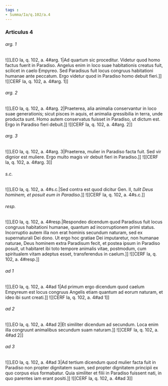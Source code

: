 ```yaml
---
tags : 
- Summa/Ia/q.102/a.4
---
```


### Articulus 4

###### arg. 1
![[LEO Ia, q. 102, a. 4#arg. 1|Ad quartum sic proceditur. Videtur quod homo factus fuerit in Paradiso. Angelus enim in loco suae habitationis creatus fuit, scilicet in caelo Empyreo. Sed Paradisus fuit locus congruus habitationi humanae ante peccatum. Ergo videtur quod in Paradiso homo debuit fieri.]]
![[CERF Ia, q. 102, a. 4#arg. 1]]

###### arg. 2
![[LEO Ia, q. 102, a. 4#arg. 2|Praeterea, alia animalia conservantur in loco suae generationis; sicut pisces in aquis, et animalia gressibilia in terra, unde producta sunt. Homo autem conservatus fuisset in Paradiso, ut dictum est. Ergo in Paradiso fieri debuit.]]
![[CERF Ia, q. 102, a. 4#arg. 2]]

###### arg. 3
![[LEO Ia, q. 102, a. 4#arg. 3|Praeterea, mulier in Paradiso facta fuit. Sed vir dignior est muliere. Ergo multo magis vir debuit fieri in Paradiso.]]
![[CERF Ia, q. 102, a. 4#arg. 3]]

###### s.c.
![[LEO Ia, q. 102, a. 4#s.c.|Sed contra est quod dicitur Gen. II, *tulit Deus hominem, et posuit eum in Paradiso*.]]
![[CERF Ia, q. 102, a. 4#s.c.]]

###### resp.
![[LEO Ia, q. 102, a. 4#resp.|Respondeo dicendum quod Paradisus fuit locus congruus habitationi humanae, quantum ad incorruptionem primi status. Incorruptio autem illa non erat hominis secundum naturam, sed ex supernaturali Dei dono. Ut ergo hoc gratiae Dei imputaretur, non humanae naturae, Deus hominem extra Paradisum fecit, et postea ipsum in Paradiso posuit, ut habitaret ibi toto tempore animalis vitae, postmodum, cum spiritualem vitam adeptus esset, transferendus in caelum.]]
![[CERF Ia, q. 102, a. 4#resp.]]

###### ad 1
![[LEO Ia, q. 102, a. 4#ad 1|Ad primum ergo dicendum quod caelum Empyreum est locus congruus Angelis etiam quantum ad eorum naturam, et ideo ibi sunt creati.]]
![[CERF Ia, q. 102, a. 4#ad 1]]

###### ad 2
![[LEO Ia, q. 102, a. 4#ad 2|Et similiter dicendum ad secundum. Loca enim illa congruunt animalibus secundum suam naturam.]]
![[CERF Ia, q. 102, a. 4#ad 2]]

###### ad 3
![[LEO Ia, q. 102, a. 4#ad 3|Ad tertium dicendum quod mulier facta fuit in Paradiso non propter dignitatem suam, sed propter dignitatem principii ex quo corpus eius formabatur. Quia similiter et filii in Paradiso fuissent nati, in quo parentes iam erant positi.]]
![[CERF Ia, q. 102, a. 4#ad 3]]

